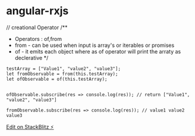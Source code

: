 # angular-rxjs

// creational Operator
  /**
   * Operators : of,from
   * from - can be used when input is array's or iterables or promises
   * of - it emits each object where as of operator will print the arraty as declerative
   */

    testArray = ["Value1", "value2", "value3"];
    let fromObservable = from(this.testArray);
    let ofObservable = of(this.testArray);


    ofObservable.subscribe(res => console.log(res)); // return ["Value1", "value2", "value3"]

    fromObservable.subscribe(res => console.log(res)); // value1 value2 value3


[Edit on StackBlitz ⚡️](https://stackblitz.com/edit/angular-27gwhd)